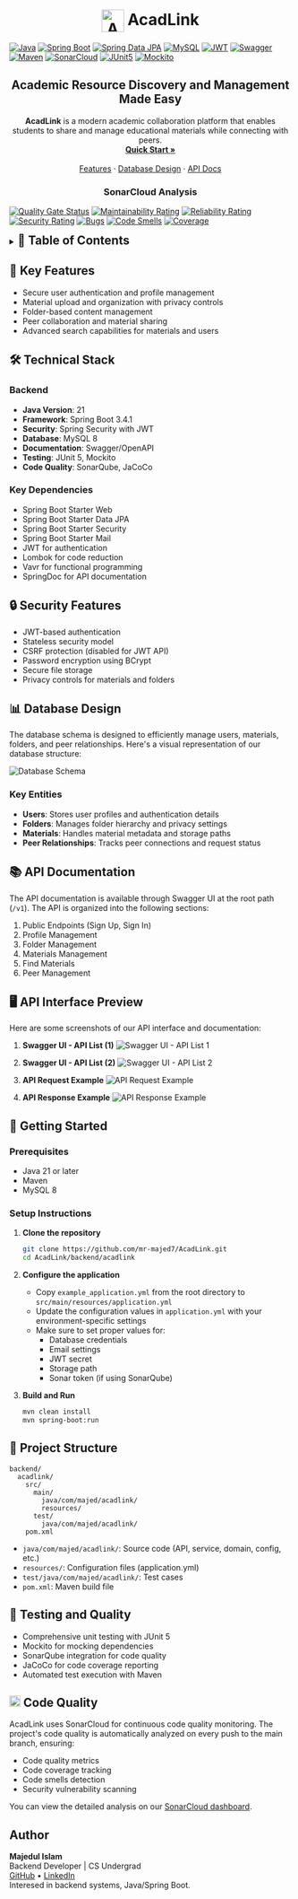 
# <div align="center"><img src="docs/Logo.png" alt="AcadLink" height="40" style="vertical-align: middle;"/> AcadLink</div>

[![Java](https://img.shields.io/badge/Java-ED8B00?style=flat&logo=openjdk&logoColor=white)](https://www.java.com/)
[![Spring Boot](https://img.shields.io/badge/Spring_Boot-6DB33F?style=flat&logo=spring-boot&logoColor=white)](https://spring.io/projects/spring-boot)
[![Spring Data JPA](https://img.shields.io/badge/Spring_Data_JPA-6DB33F?style=flat&logo=spring&logoColor=white)](https://spring.io/projects/spring-data-jpa)
[![MySQL](https://img.shields.io/badge/MySQL-00000F?style=flat&logo=mysql&logoColor=white)](https://www.mysql.com/)
[![JWT](https://img.shields.io/badge/JWT-000000?style=flat&logo=JSON%20web%20tokens&logoColor=white)](https://jwt.io/)
[![Swagger](https://img.shields.io/badge/Swagger-85EA2D?style=flat&logo=swagger&logoColor=black)](https://swagger.io/)
[![Maven](https://img.shields.io/badge/Maven-C71A36?style=flat&logo=apache-maven&logoColor=white)](https://maven.apache.org/)
[![SonarCloud](https://img.shields.io/badge/SonarCloud-F3702A?style=flat&logo=sonarcloud&logoColor=white)](https://sonarcloud.io/)
[![JUnit5](https://img.shields.io/badge/JUnit5-25A162?style=flat&logo=junit5&logoColor=white)](https://junit.org/junit5/)
[![Mockito](https://img.shields.io/badge/Mockito-78A641?style=flat&logo=mockito&logoColor=white)](https://site.mockito.org/)

<div align="center">
  <h2>Academic Resource Discovery and Management Made Easy</h2>
  
  <p align="center">
    <b>AcadLink</b> is a modern academic collaboration platform that enables students to share and manage educational materials while connecting with peers.
    <br />
    <a href="#-getting-started"><strong>Quick Start »</strong></a>
    <br />
    <br />
    <a href="#-key-features">Features</a>
    ·
    <a href="#-database-design">Database Design</a>
    ·
    <a href="#-api-documentation">API Docs</a>
  </p>
</div>

<div align="center">
  <h3>SonarCloud Analysis</h3>
</div>

[![Quality Gate Status](https://sonarcloud.io/api/project_badges/measure?project=mr-majed7_AcadLink&metric=alert_status)](https://sonarcloud.io/summary/new_code?id=mr-majed7_AcadLink)
[![Maintainability Rating](https://sonarcloud.io/api/project_badges/measure?project=mr-majed7_AcadLink&metric=sqale_rating)](https://sonarcloud.io/summary/new_code?id=mr-majed7_AcadLink)
[![Reliability Rating](https://sonarcloud.io/api/project_badges/measure?project=mr-majed7_AcadLink&metric=reliability_rating)](https://sonarcloud.io/summary/new_code?id=mr-majed7_AcadLink)
[![Security Rating](https://sonarcloud.io/api/project_badges/measure?project=mr-majed7_AcadLink&metric=security_rating)](https://sonarcloud.io/summary/new_code?id=mr-majed7_AcadLink)
[![Bugs](https://sonarcloud.io/api/project_badges/measure?project=mr-majed7_AcadLink&metric=bugs)](https://sonarcloud.io/summary/new_code?id=mr-majed7_AcadLink)
[![Code Smells](https://sonarcloud.io/api/project_badges/measure?project=mr-majed7_AcadLink&metric=code_smells)](https://sonarcloud.io/summary/new_code?id=mr-majed7_AcadLink)
[![Coverage](https://sonarcloud.io/api/project_badges/measure?project=mr-majed7_AcadLink&metric=coverage)](https://sonarcloud.io/summary/new_code?id=mr-majed7_AcadLink)

<details>
<summary>
  <h2 style="margin: 0; display: inline;">📑 Table of Contents</h2>
</summary>

<div style="margin-top: 1em;">

- [Overview](#overview)
- [Tech Stack](#tech-stack)
- [Features](#features)
- [Getting Started](#getting-started)
  - [Prerequisites](#prerequisites)
  - [Installation](#installation)
  - [Configuration](#configuration)
- [Database Design](#database-design)
- [Testing and Quality](#testing-and-quality)
- [Code Quality](#code-quality)
- [Contributing](#contributing)
- [License](#license)
- [Author](#author)

</div>

</details>

## 🚀 Key Features

- Secure user authentication and profile management
- Material upload and organization with privacy controls
- Folder-based content management
- Peer collaboration and material sharing
- Advanced search capabilities for materials and users

## 🛠 Technical Stack

### Backend

- **Java Version**: 21
- **Framework**: Spring Boot 3.4.1
- **Security**: Spring Security with JWT
- **Database**: MySQL 8
- **Documentation**: Swagger/OpenAPI
- **Testing**: JUnit 5, Mockito
- **Code Quality**: SonarQube, JaCoCo

### Key Dependencies

- Spring Boot Starter Web
- Spring Boot Starter Data JPA
- Spring Boot Starter Security
- Spring Boot Starter Mail
- JWT for authentication
- Lombok for code reduction
- Vavr for functional programming
- SpringDoc for API documentation

## 🔒 Security Features

- JWT-based authentication
- Stateless security model
- CSRF protection (disabled for JWT API)
- Password encryption using BCrypt
- Secure file storage
- Privacy controls for materials and folders

## 📊 Database Design

The database schema is designed to efficiently manage users, materials, folders, and peer relationships. Here's a visual representation of our database structure:

![Database Schema](docs/schema_ss.png)

### Key Entities

- **Users**: Stores user profiles and authentication details
- **Folders**: Manages folder hierarchy and privacy settings
- **Materials**: Handles material metadata and storage paths
- **Peer Relationships**: Tracks peer connections and request status

## 📚 API Documentation

The API documentation is available through Swagger UI at the root path (`/v1`). The API is organized into the following sections:

1. Public Endpoints (Sign Up, Sign In)
2. Profile Management
3. Folder Management
4. Materials Management
5. Find Materials
6. Peer Management

## 🖥️ API Interface Preview

Here are some screenshots of our API interface and documentation:

1. **Swagger UI - API List (1)**
   ![Swagger UI - API List 1](docs/api_ss1.png)

2. **Swagger UI - API List (2)**
   ![Swagger UI - API List 2](docs/apis_ss2.png)

3. **API Request Example**
   ![API Request Example](docs/req_ss.png)

4. **API Response Example**
   ![API Response Example](docs/response_ss.png)

## 🚀 Getting Started

### Prerequisites

- Java 21 or later
- Maven
- MySQL 8

### Setup Instructions

1. **Clone the repository**

   ```bash
   git clone https://github.com/mr-majed7/AcadLink.git
   cd AcadLink/backend/acadlink
   ```

2. **Configure the application**
   - Copy `example_application.yml` from the root directory to `src/main/resources/application.yml`
   - Update the configuration values in `application.yml` with your environment-specific settings
   - Make sure to set proper values for:
     - Database credentials
     - Email settings
     - JWT secret
     - Storage path
     - Sonar token (if using SonarQube)

3. **Build and Run**

   ```bash
   mvn clean install
   mvn spring-boot:run
   ```

## 📁 Project Structure

```
backend/
  acadlink/
    src/
      main/
        java/com/majed/acadlink/
        resources/
      test/
        java/com/majed/acadlink/
    pom.xml
```

- `java/com/majed/acadlink/`: Source code (API, service, domain, config, etc.)
- `resources/`: Configuration files (application.yml)
- `test/java/com/majed/acadlink/`: Test cases
- `pom.xml`: Maven build file

## 🧪 Testing and Quality

- Comprehensive unit testing with JUnit 5
- Mockito for mocking dependencies
- SonarQube integration for code quality
- JaCoCo for code coverage reporting
- Automated test execution with Maven

## <img src="https://img.shields.io/badge/-4CAF50?style=flat&logo=check&logoColor=white" alt="Quality" height="20"/> Code Quality

AcadLink uses SonarCloud for continuous code quality monitoring. The project's code quality is automatically analyzed on every push to the main branch, ensuring:

- Code quality metrics
- Code coverage tracking
- Code smells detection
- Security vulnerability scanning

You can view the detailed analysis on our [SonarCloud dashboard](https://sonarcloud.io/summary/new_code?id=mr-majed7_AcadLink).

## Author

**Majedul Islam**  
Backend Developer | CS Undergrad  
[GitHub](https://github.com/mr-majed7) • [LinkedIn](https://www.linkedin.com/in/majedul-islam-041637220/)  
Interesed in backend systems, Java/Spring Boot.
